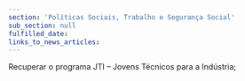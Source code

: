 ```yaml
---
section: 'Políticas Sociais, Trabalho e Segurança Social'
sub_section: null
fulfilled_date:
links_to_news_articles:
---
```


Recuperar o programa JTI – Jovens Técnicos para a Indústria;
